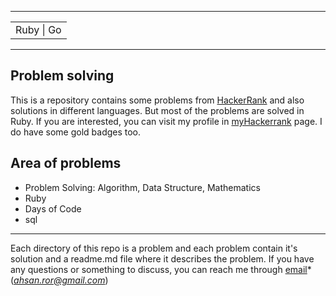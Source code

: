 
----
<table>
    <tr>
      <td>
      <span>Ruby</span> |
      <span>Go</span>
      </td>
    </tr>
</table>

----

## Problem solving
 This is a repository contains some problems from [HackerRank](https://www.hackerrank.com/) and also solutions in 
 different languages. 
 But most of the problems are solved in Ruby. If you are interested, you 
 can visit my profile in [myHackerrank](https://www.hackerrank.com/ahsanulHoque) page. I do have some gold badges too.
 
 
  
  ## Area of problems
  * Problem Solving: Algorithm, Data Structure, Mathematics
  * Ruby
  * Days of Code
  * sql
  
  ---
  
  Each directory of this repo is a problem and each problem contain it's solution and a readme.md file where it describes
    the problem.
    If you have any questions or something to discuss, you can reach me through 
    [email](ahsan.ror@gmail.com)* (*ahsan.ror@gmail.com*)